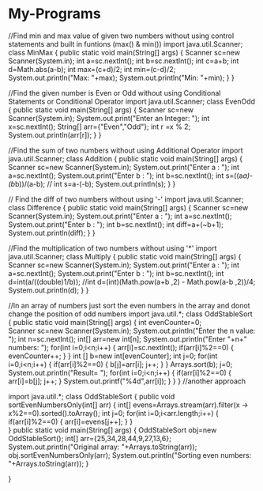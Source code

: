 # My-Programs
//Find min and max value of given two numbers without using control statements and built in funtions (max() & min())
import java.util.Scanner;
class MinMax
{
	public static void main(String[] args)
	{
		Scanner sc=new Scanner(System.in);
		int a=sc.nextInt();
		int b=sc.nextInt();
		int c=a+b;
		int d=Math.abs(a-b);
		int max=(c+d)/2;
		int min=(c-d)/2;
		System.out.println("Max: "+max);
		System.out.println("Min: "+min);
	}
}


//Find the given number is Even or Odd without using Conditional Statements or Conditional Operator
import java.util.Scanner;
class EvenOdd
{
	public static void main(String[] args)
	{
		Scanner sc=new Scanner(System.in);
		System.out.print("Enter an Integer: ");
		int x=sc.nextInt();
		String[] arr={"Even","Odd"};
		int r =x % 2;
		System.out.println(arr[r]);
	}
}


//Find the sum of two numbers without using Additional Operator
import java.util.Scanner;
class Addition
{
	public static void main(String[] args)
	{
		Scanner sc=new Scanner(System.in);
		System.out.print("Enter a : ");
		int a=sc.nextInt();
		System.out.print("Enter b : ");
		int b=sc.nextInt();
		int s=((a*a)-(b*b))/(a-b);   // int s=a-(-b);
		System.out.println(s);
	}
}


// Find the diff of two numbers without using '-'
import java.util.Scanner;
class Difference
{
	public static void main(String[] args)
	{
		Scanner sc=new Scanner(System.in);
		System.out.print("Enter a : ");
		int a=sc.nextInt();
		System.out.print("Enter b : ");
		int b=sc.nextInt();
		int diff=a+(~b+1);
		System.out.println(diff);
	}
}


//Find the multiplication of two numbers without using '*'
import java.util.Scanner;
class Multiply
{
	public static void main(String[] args)
	{
		Scanner sc=new Scanner(System.in);
		System.out.print("Enter a : ");
		int a=sc.nextInt();
		System.out.print("Enter b : ");
		int b=sc.nextInt();
		int d=int(a/((double)1/b));  //int d=(int)(Math.pow(a+b ,2) - Math.pow(a-b ,2))/4;
		System.out.println(d);
	}
}



//In an array of numbers just sort the even numbers in the array and donot change the position of odd numbers
import java.util.*;
class OddStableSort
{
	public static void main(String[] args)
	{
		int evenCounter=0;		
		Scanner sc=new Scanner(System.in);
		System.out.println("Enter the n value: ");
		int n=sc.nextInt();
		int[] arr=new int[n];
		System.out.println("Enter "+n+" numbers: ");
		for(int i=0;i<n;i++)
		{
			arr[i]=sc.nextInt();
			if(arr[i]%2==0)
			{
				evenCounter++;
		      }
		}
		int [] b=new int[evenCounter];
		int j=0;
		for(int i=0;i<n;i++)
		{
			if(arr[i]%2==0)
			{
				b[j]=arr[i];
				j++;
			}
		}
		Arrays.sort(b);
		j=0;
		System.out.println("Result= ");
		for(int i=0;i<n;i++)
		{
			if(arr[i]%2==0)
			{
				arr[i]=b[j];
				j++;
			}
		      System.out.printf("%4d",arr[i]);
		}
	}
}
//another approach

import java.util.*;
class OddStableSort
{
	public void sortEvenNumbersOnly(int[] arr)
	{
		int[] evens=Arrays.stream(arr).filter(x -> x%2==0).sorted().toArray();
	      int j=0;
		for(int i=0;i<arr.length;i++)
		{
			if(arr[i]%2==0)
			{
				arr[i]=evens[j++];
			}
		}	 
	}
	public static void main(String[] args)
	{
		OddStableSort obj=new OddStableSort();
		int[] arr={25,34,28,44,9,27,13,6};
		System.out.println("Original array: "+Arrays.toString(arr));
		obj.sortEvenNumbersOnly(arr);
		System.out.println("Sorting even numbers: "+Arrays.toString(arr));
	}

}





